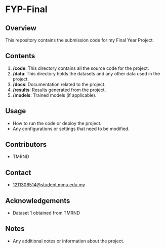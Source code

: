 # FYP-Final

## Overview
This repository contains the submission code for my Final Year Project.

## Contents
1. **/code**: This directory contains all the source code for the project.
2. **/data**: This directory holds the datasets and any other data used in the project.
3. **/docs**: Documentation related to the project.
4. **/results**: Results generated from the project.
5. **/models**: Trained models (if applicable).


## Usage
- How to run the code or deploy the project.
- Any configurations or settings that need to be modified.

## Contributors
- TMRND

## Contact
- 1211306514@student.mmu.edu.my

## Acknowledgements
- Dataset 1 obtained from TMRND

## Notes
- Any additional notes or information about the project.
